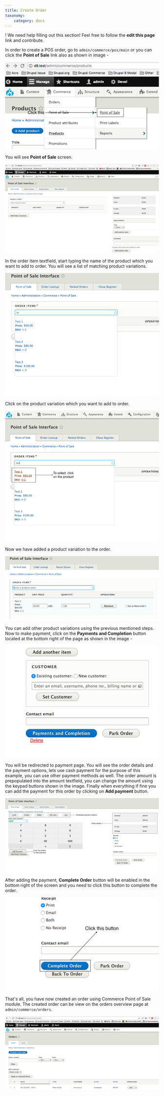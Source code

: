 ```yaml
---
title: Create Order
taxonomy:
    category: docs
---
```


! We need help filling out this section! Feel free to follow the **edit this page** link and contribute.

In order to create a POS order, go to `admin/commerce/pos/main` or you can click the **Point of Sale** link also as shown in image -

![Point of sale link](images/pos-link.png)

You will see **Point of Sale** screen.

![Point of sale screen](images/pos-main.png)

In the order item textfield, start typing the name of the product which you want to add to order. You will see a list of matching product variations.

![Point of sale order item](images/pos-order-item.png)

Click on the product variation which you want to add to order.

![Point of sale select order item](images/pos-order-item-select.png)

Now we have added a product variation to the order.

![Point of sale selected order item](images/pos-order-item-selected.png)

You can add other product variations using the previous mentioned steps. Now to make payment, click on the **Payments and Completion** button located at the bottom right of the page as shown in the image -

![Point of sale payment](images/pos-payment.png)

You will be redirected to payment page. You will see the order details and the payment options, lets use cash payment for the purpose of this example, you can use other payment methods as well. The order amount is prepopulated into the amount textfield, you can change the amount using the keypad buttons shown in the image. Finally when everything if fine you can add the payment for this order by clicking on **Add payment** button.

![Point of sale payment page](images/pos-payment-page.png)

After adding the payment, **Complete Order** button will be enabled in the bottom right of the screen and you need to click this button to complete the order.

![Point of sale order complete](images/pos-order-complete.png)

That's all, you have now created an order using Commerce Point of Sale module. The created order can be view on the orders overview page at `admin/commerce/orders`.

![Point of sale order view](images/pos-order-view.png)